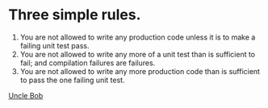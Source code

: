 # Three simple rules. 


1. You are not allowed to write any production code unless it is to make a failing unit test pass.
1. You are not allowed to write any more of a unit test than is sufficient to fail; and compilation failures are failures.
1. You are not allowed to write any more production code than is sufficient to pass the one failing unit test.

[Uncle Bob](http://butunclebob.com/ArticleS.UncleBob.TheThreeRulesOfTdd)
